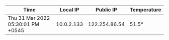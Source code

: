 | Time     | Local IP | Public IP | Temperature |
| ----------- | ----------- | ----------- | ----------- |
| Thu 31 Mar 2022 05:30:01 PM +0545      | 10.0.2.133     | 122.254.86.54  | 51.5° |

